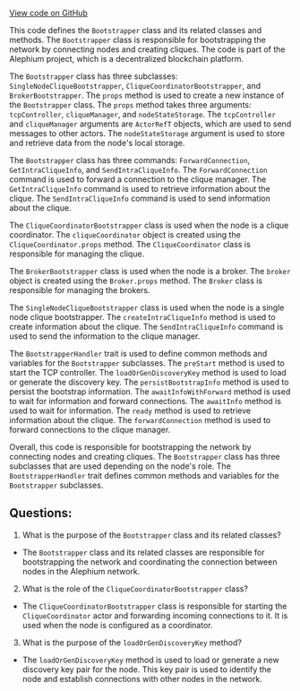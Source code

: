 [View code on GitHub](https://github.com/oxygenium/oxygenium/flow/src/main/scala/org/oxygenium/flow/network/Bootstrapper.scala)

This code defines the `Bootstrapper` class and its related classes and methods. The `Bootstrapper` class is responsible for bootstrapping the network by connecting nodes and creating cliques. The code is part of the Alephium project, which is a decentralized blockchain platform.

The `Bootstrapper` class has three subclasses: `SingleNodeCliqueBootstrapper`, `CliqueCoordinatorBootstrapper`, and `BrokerBootstrapper`. The `props` method is used to create a new instance of the `Bootstrapper` class. The `props` method takes three arguments: `tcpController`, `cliqueManager`, and `nodeStateStorage`. The `tcpController` and `cliqueManager` arguments are `ActorRefT` objects, which are used to send messages to other actors. The `nodeStateStorage` argument is used to store and retrieve data from the node's local storage.

The `Bootstrapper` class has three commands: `ForwardConnection`, `GetIntraCliqueInfo`, and `SendIntraCliqueInfo`. The `ForwardConnection` command is used to forward a connection to the clique manager. The `GetIntraCliqueInfo` command is used to retrieve information about the clique. The `SendIntraCliqueInfo` command is used to send information about the clique.

The `CliqueCoordinatorBootstrapper` class is used when the node is a clique coordinator. The `cliqueCoordinator` object is created using the `CliqueCoordinator.props` method. The `CliqueCoordinator` class is responsible for managing the clique.

The `BrokerBootstrapper` class is used when the node is a broker. The `broker` object is created using the `Broker.props` method. The `Broker` class is responsible for managing the brokers.

The `SingleNodeCliqueBootstrapper` class is used when the node is a single node clique bootstrapper. The `createIntraCliqueInfo` method is used to create information about the clique. The `SendIntraCliqueInfo` command is used to send the information to the clique manager.

The `BootstrapperHandler` trait is used to define common methods and variables for the `Bootstrapper` subclasses. The `preStart` method is used to start the TCP controller. The `loadOrGenDiscoveryKey` method is used to load or generate the discovery key. The `persistBootstrapInfo` method is used to persist the bootstrap information. The `awaitInfoWithForward` method is used to wait for information and forward connections. The `awaitInfo` method is used to wait for information. The `ready` method is used to retrieve information about the clique. The `forwardConnection` method is used to forward connections to the clique manager.

Overall, this code is responsible for bootstrapping the network by connecting nodes and creating cliques. The `Bootstrapper` class has three subclasses that are used depending on the node's role. The `BootstrapperHandler` trait defines common methods and variables for the `Bootstrapper` subclasses.
## Questions: 
 1. What is the purpose of the `Bootstrapper` class and its related classes?
- The `Bootstrapper` class and its related classes are responsible for bootstrapping the network and coordinating the connection between nodes in the Alephium network.

2. What is the role of the `CliqueCoordinatorBootstrapper` class?
- The `CliqueCoordinatorBootstrapper` class is responsible for starting the `CliqueCoordinator` actor and forwarding incoming connections to it. It is used when the node is configured as a coordinator.

3. What is the purpose of the `loadOrGenDiscoveryKey` method?
- The `loadOrGenDiscoveryKey` method is used to load or generate a new discovery key pair for the node. This key pair is used to identify the node and establish connections with other nodes in the network.